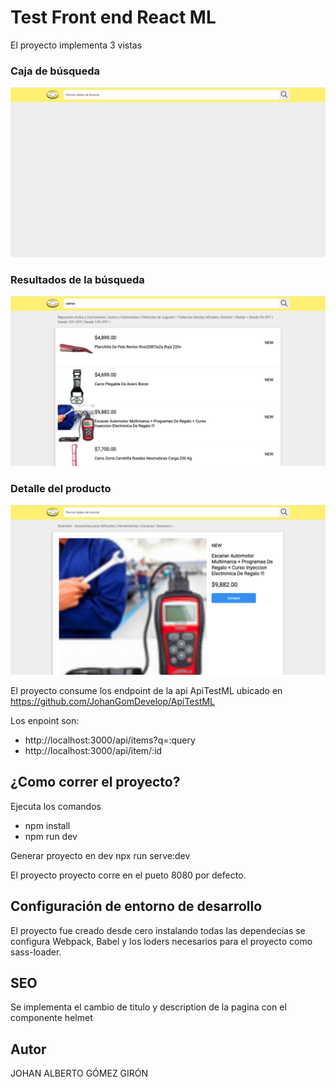 # Test Front end React ML
El proyecto implementa 3 vistas
### Caja de búsqueda
![](screen/screen1.png)

### Resultados de la búsqueda
![](screen/screen2.png)

### Detalle del producto
![](screen/screen3.png)


 El proyecto consume los endpoint de la api ApiTestML ubicado en https://github.com/JohanGomDevelop/ApiTestML

Los enpoint son:

- http://localhost:3000/api/items?q=:query
- http://localhost:3000/api/item/:id

## ¿Como correr el proyecto?
Ejecuta los comandos
- npm install
- npm run dev

Generar proyecto en dev
npx run serve:dev

El proyecto proyecto corre en el pueto 8080 por defecto.

## Configuración de entorno de desarrollo
El proyecto fue creado desde cero instalando todas las dependecias
se configura Webpack, Babel y los loders necesarios para el proyecto
como sass-loader.

## SEO 
Se implementa el cambio de titulo y description de la pagina con el
componente helmet



## Autor
JOHAN ALBERTO GÓMEZ GIRÓN 


